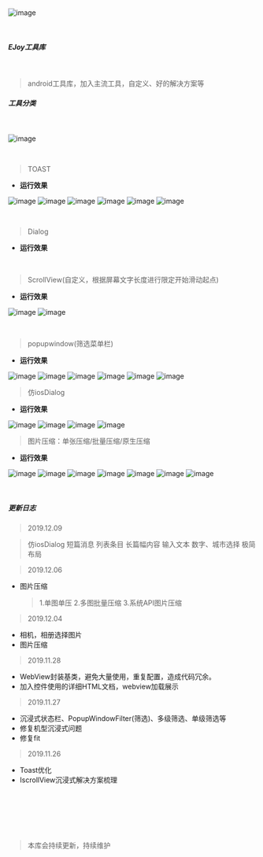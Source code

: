 
<br/>

![image](Screenshot/ico_app_theme.png)

<br/>

##### EJoy工具库

<br/>

> android工具库，加入主流工具，自定义、好的解决方案等
>

##### 工具分类

<br/>

![image](Screenshot/index_home.png)

<br/>

> TOAST
>

* **运行效果**

![image](Screenshot/toast/toast_a.png)
![image](Screenshot/toast/toast_b.png)
![image](Screenshot/toast/toast_c.png)
![image](Screenshot/toast/toast_d.png)
![image](Screenshot/toast/toast_e.png)
![image](Screenshot/toast/toast_f.png)

<br/>

> Dialog
>

* **运行效果**



<br/>

> ScrollView(自定义，根据屏幕文字长度进行限定开始滑动起点)
>

* **运行效果**

![image](Screenshot/scroll/scroll_a.png)
![image](Screenshot/scroll/scroll_b.png)

<br/>

> popupwindow(筛选菜单栏)
>

* **运行效果**

![image](Screenshot/popwindow/popwindow_a.png)
![image](Screenshot/popwindow/popwindow_b.png)
![image](Screenshot/popwindow/popwindow_c.png)
![image](Screenshot/popwindow/popwindow_d.png)
![image](Screenshot/popwindow/popwindow_e.png)
![image](Screenshot/popwindow/popwindow_f.png)



> 仿iosDialog
>

* **运行效果**

![image](Screenshot/iosdialog/img_iosdialog_a.jpg)
![image](Screenshot/iosdialog/img_iosdialog_b.jpg)
![image](Screenshot/iosdialog/img_iosdialog_c.jpg)
![image](Screenshot/iosdialog/img_iosdialog_d.jpg)


> 图片压缩：单张压缩/批量压缩/原生压缩
>

* **运行效果**

![image](Screenshot/iosdialog/img_iosdialog_e.jpg)
![image](Screenshot/compress/img_single_comress.jpg)
![image](Screenshot/compress/img_compress_before.jpg)
![image](Screenshot/compress/img_compress_ing.jpg)
![image](Screenshot/compress/img_compress_after.jpg)
![image](Screenshot/compress/img_system_a.jpg)
![image](Screenshot/compress/img_single_a.jpg)

<br/>




##### 更新日志

> 2019.12.09

   > 仿iosDialog
   > 短篇消息
   > 列表条目
   > 长篇幅内容
   > 输入文本
   > 数字、城市选择
   > 极简布局

> 2019.12.06

* 图片压缩
   > 1.单图单压
   > 2.多图批量压缩
   > 3.系统API图片压缩


> 2019.12.04

* 相机，相册选择图片
* 图片压缩


> 2019.11.28

* WebView封装基类，避免大量使用，重复配置，造成代码冗余。
* 加入控件使用的详细HTML文档，webview加载展示


> 2019.11.27

* 沉浸式状态栏、PopupWindowFilter(筛选)、多级筛选、单级筛选等
* 修复机型沉浸式问题
* 修复fit

> 2019.11.26

* Toast优化
* IscrollView沉浸式解决方案梳理
















<br/><br/><br/><br/><br/>

> 本库会持续更新，持续维护